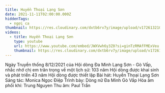 ```yaml
---
title: Huyền Thoại Lạng Sơn
date: 2021-11-11T02:00:00.000Z
hiddenTags:
  - ngợi ca
thumbnail: https://res.cloudinary.com/dxtb6rv7y/image/upload/v1726132104/hinh_bia_huyen_thoai_lang_son_njygvs.jpg
videos:
  - title: Huyền Thoại Lạng Sơn
    type: youtube
    url: https://www.youtube.com/embed/JWXVwh6y3Z0?si=ginTzRMAfFMExVeu
    thumbnail: https://res.cloudinary.com/dxtb6rv7y/image/upload/v1726132104/hinh_bia_huyen_thoai_lang_son_njygvs.jpg
---
```

Ngày Truyền thống 8/12/2021 của Hội dòng Đa Minh Lạng Sơn - Gò Vấp,
nhắc nhớ chị em trân trọng về một lịch sử:
103 năm Hội dòng được khai sinh và phát triển
43 năm  Hội dòng được thiết lập
Bài hát: Huyền Thoại Lạng Sơn 
Sáng tác: Monica Ngọc Điệp
Trình bày: Dòng nữ Đa Minh Gò Vấp
Hòa âm phối khí: Trung Nguyen
Thu âm: Paul Trần
